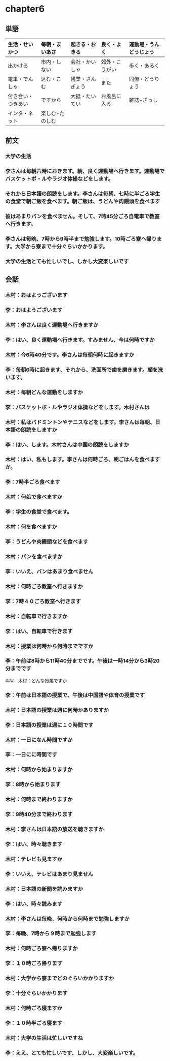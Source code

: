 # chapter6
## 単語
| 生活・せいかつ     | 毎朝・まいあさ  | 起きる・おきる   | 良く・よく     | 運動場・うんどうじょう |
|:-------------------|:----------------|:-----------------|:---------------|:-----------------------|
| 出かける           | 市内・しない    | 会社・かいしゃ   | 郊外・こうがい | 歩く・あるく           |
| 電車・でんしゃ     | 込む・こむ      | 残業・ざんぎょう | また           | 同僚・どうりょう       |
| 付き合い・つきあい | ですから        | 大抵・たいてい   | お風呂に入る   | 雑誌-ざっし            |
| インタ・ネット     | 楽しむ-たのしむ |                  |                |                        |
## 前文
### 大学の生活
### 李さんは毎朝六時におきます。朝、良く運動場へ行きます。運動場でバスケットボ・ルやラジオ体操などをします。
### それから日本語の朗読をします。李さんは毎朝、七時に半ごろ学生の食堂で朝ご飯を食べます。朝ご飯は、うどんや肉饅頭を食べます
### 彼はあまりパンを食べません。そして、7時45分ごろ自電車で教室へ行きます。
### 李さんは毎晩、7時から9時半まで勉強します。10時ごろ寮へ帰ります。大学から寮まで十分ぐらいかかります。
### 大学の生活とても忙しいでし、しかし大変楽しいです

## 会話
### 木村：おはようございます
### 李：おはようございます
### 木村：李さんは良く運動場へ行きますか
### 李：はい、良く運動場へ行きます。すみません、今は何時ですか
### 木村：今6時40分です。李さんは毎朝何時に起きますか
### 李：毎朝6時に起きます、それから、洗面所で歯を磨きます。顔を洗います。
### 木村：毎朝どんな運動をしますか
### 李：バスケットボ・ルやラジオ体操などをします。木村さんは
### 木村：私はバドミントンやテニスなどをします。李さんは毎朝、日本語の朗読をしますか
### 李：はい、します。木村さんは中国の朗読をしますか
### 木村：はい、私もします。李さんは何時ごろ、朝ごはんを食べますか。
### 李：7時半ごろ食べます
### 木村：何処で食べますか
### 李：学生の食堂で食べます。
### 木村：何を食べますか
### 李：うどんや肉饅頭などを食べます
### 木村：パンを食べますか
### 李：いいえ、パンはあまり食べません
### 木村：何時ごろ教室へ行きますか
### 李：7時４０ごろ教室へ行きます
### 木村：自転車で行きますか
### 李：はい、自転車で行きます
### 木村：授業は何時から何時までですか
### 李：午前は8時から11時40分までです。午後は一時14分から3時20分までです
###　木村：どんな授業ですか
### 李：午前は日本語の授業で、午後は中国語や体育の授業です
### 木村：日本語の授業は週に何時かありますか
### 李：日本語の授業は週に１０時間です
### 木村：一日になん時間ですか
### 李：一日にに時間です
### 木村：何時から始まりますか
### 李：8時から始まります
### 木村：何時まで終わりますか
### 李：9時40分まで終わります
### 木村：李さんは日本語の放送を聴きますか
### 李：はい、時々聴きます
### 木村：テレビも見ますか
### 李：いいえ、テレビはあまり見ません
### 木村：日本語の新聞を読みますか
### 李：はい、時々読みます
### 木村：李さんは毎晩、何時から何時まで勉強しますか
### 李：毎晩、7時から９時まで勉強します
### 木村：何時ごろ寮へ帰りますか
### 李：１０時ごろ帰ります
### 木村：大学から寮までどのぐらいかかりますか
### 李：十分ぐらいかかります
### 木村：何時ごろ寝ますか
### 李：１０時半ごろ寝ます
### 木村：大学の生活は忙しいですね
### 李：ええ、とても忙しいです、しかし、大変楽しいです。